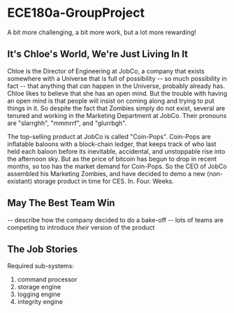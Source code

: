 # ECE180a-GroupProject
A bit more challenging, a bit more work, but a lot more rewarding!

## It's Chloe's World, We're Just Living In It

Chloe is the Director of Engineering at JobCo, a company that exists somewhere with a Universe that is full of possibility -- so much possibility in fact -- that anything that *can* happen in the Universe, probably already has.  Chloe likes to believe that she has an open mind. But the trouble with having an open mind is that people will insist on coming along and trying to put things in it. So despite the fact that Zombies simply do not exist, several are tenured and working in the Marketing Department at JobCo. Their pronouns are "slarrghh", "mmmrrf", and "glurrbgh".

The top-selling product at JobCo is called "Coin-Pops". Coin-Pops are inflatable baloons with a block-chain ledger, that keeps track of who last held each baloon before its inevitable, accidental, and unstoppable rise into the afternoon sky. But as the price of bitcoin has begun to drop in recent months, so too has the market demand for Coin-Pops. So the CEO of JobCo assembled his Marketing Zombies, and have decided to demo a new (non-existant) storage product in time for CES. In. Four. Weeks.

## May The Best Team Win

-- describe how the company decided to do a bake-off
-- lots of teams are competing to introduce *their* version of the product

## The Job Stories

Required sub-systems:

1. command processor
2. storage engine
3. logging engine
4. integrity engine


